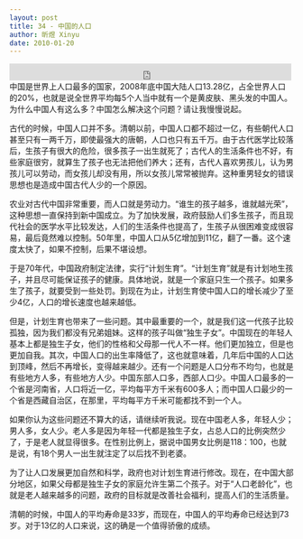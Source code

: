 ```yaml
---
layout: post
title: 34 - 中国的人口
author: 昕煜 Xinyu
date: 2010-01-20
---
```


<iframe src="https://archive.org/embed/slowchinese_201909/Slow_Chinese_034.mp3" width="500" height="30" frameborder="0" webkitallowfullscreen="true" mozallowfullscreen="true" allowfullscreen></iframe>
中国是世界上人口最多的国家，2008年底中国大陆人口13.28亿，占全世界人口的20%，也就是说全世界平均每5个人当中就有一个是黄皮肤、黑头发的中国人。为什么中国人有这么多？中国怎么解决这个问题？请让我慢慢说起。

古代的时候，中国人口并不多。清朝以前，中国人口都不超过一亿，有些朝代人口甚至只有一两千万，即使最强大的唐朝，人口也只有五千万。由于古代医学比较落后，生孩子有很大的危险，很多孩子一出生就死了；古代人的生活条件也不好，有些家庭很穷，就算生了孩子也无法把他们养大；还有，古代人喜欢男孩儿，认为男孩儿可以劳动，而女孩儿却没有用，所以女孩儿常常被抛弃。这种重男轻女的错误思想也是造成中国古代人少的一个原因。

农业对古代中国非常重要，而人口就是劳动力。“谁生的孩子越多，谁就越光荣”，这种思想一直保持到新中国成立。为了加快发展，政府鼓励人们多生孩子，而且现代社会的医学水平比较发达，人们的生活条件也提高了，生孩子从很困难变成很容易，最后竟然难以控制。50年里，中国人口从5亿增加到11亿，翻了一番。这个速度太快了，如果不控制，后果不堪设想。

于是70年代，中国政府制定法律，实行“计划生育”。“计划生育”就是有计划地生孩子，并且尽可能保证孩子的健康。具体地说，就是一个家庭只生一个孩子。如果多生了孩子，就要受到一些处罚。到现在为止，计划生育使中国人口的增长减少了至少4亿，人口的增长速度也越来越低。

但是，计划生育也带来了一些问题。其中最重要的一个，就是我们这一代孩子比较孤独，因为我们都没有兄弟姐妹。这样的孩子叫做“独生子女”。中国现在的年轻人基本上都是独生子女，他们的性格和父母那一代人不一样。他们更加独立，但是也更加自我。其次，中国人口的出生率降低了，这也就意味着，几年后中国的人口达到顶峰，然后不再增长，变得越来越少。还有一个问题是人口分布不均匀，也就是有些地方人多，有些地方人少。中国东部人口多，西部人口少。中国人口最多的一个省是河南省，人口将近一亿，平均每平方千米有600多人；而中国人口最少的一个省是西藏自治区，在那里，平均每平方千米可能都找不到一个人。

如果你认为这些问题还不算大的话，请继续听我说。现在中国老人多，年轻人少；男人多，女人少。老人多是因为年轻一代都是独生子女，占总人口的比例突然少了，于是老人就显得很多。在性别比例上，据说中国男女比例是118：100，也就是说，有18个男人一出生就注定了以后找不到老婆。

为了让人口发展更加自然和科学，政府也对计划生育进行修改。现在，在中国大部分地区，如果父母都是独生子女的家庭允许生第二个孩子。对于“人口老龄化”，也就是老人越来越多的问题，政府的目标就是改善社会福利，提高人们的生活质量。

清朝的时候，中国人的平均寿命是33岁，而现在，中国人的平均寿命已经达到73岁。对于13亿的人口来说，这的确是一个值得骄傲的成绩。

 

